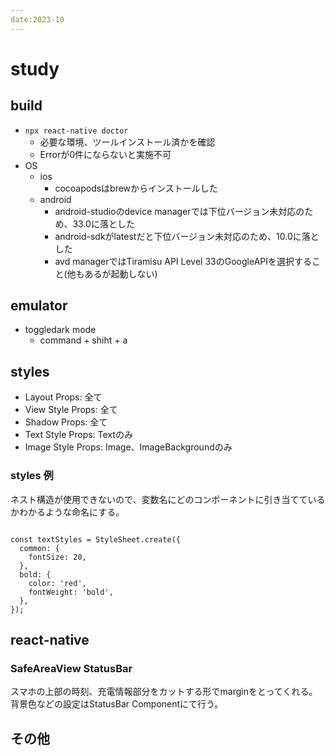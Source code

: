 ```yaml
---
date:2023-10
---
```

# study

## build

- `npx react-native doctor`
  - 必要な環境、ツールインストール済かを確認
  - Errorが0件にならないと実施不可
- OS
  - ios
    - cocoapodsはbrewからインストールした
  - android
    - android-studioのdevice managerでは下位バージョン未対応のため、33.0に落とした
    - android-sdkがlatestだと下位バージョン未対応のため、10.0に落とした
    - avd managerではTiramisu API Level 33のGoogleAPIを選択すること(他もあるが起動しない)

## emulator

- toggledark mode
  - command + shiht + a

## styles

- Layout Props: 全て
- View Style Props: 全て
- Shadow Props: 全て
- Text Style Props: Textのみ
- Image Style Props: Image、ImageBackgroundのみ

### styles 例

ネスト構造が使用できないので、変数名にどのコンポーネントに引き当てているかわかるような命名にする。

```tsx

const textStyles = StyleSheet.create({
  common: {
    fontSize: 20,
  },
  bold: {
    color: 'red',
    fontWeight: 'bold',
  },
});

```

## react-native

### SafeAreaView StatusBar

スマホの上部の時刻、充電情報部分をカットする形でmarginをとってくれる。
背景色などの設定はStatusBar Componentにて行う。


## その他
